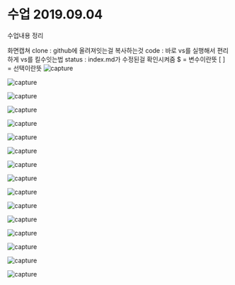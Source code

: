 # 수업 2019.09.04
수업내용 정리

화면캡쳐
clone : github에 올려져잇는걸 복사하는것
code : 바로 vs를 실행해서 편리하게 vs를 킬수잇는법
status : index.md가 수정된걸 확인시켜줌
$ = 변수이란뜻
[ ] = 선택이란뜻
![capture](./images/clone.png)

![capture](./images/code.png)

![capture](./images/fileexists.png)

![capture](./images/firstlast.png)

![capture](./images/GET.png)

![capture](./images/home.png)

![capture](./images/htaccess.png)

![capture](./images/jiny.png)

![capture](./images/layout.png)

![capture](./images/log.png)

![capture](./images/name.png)

![capture](./images/public.png)

![capture](./images/push.png)

![capture](./images/replace.png)

![capture](./images/server.png)

![capture](./images/status.png)
